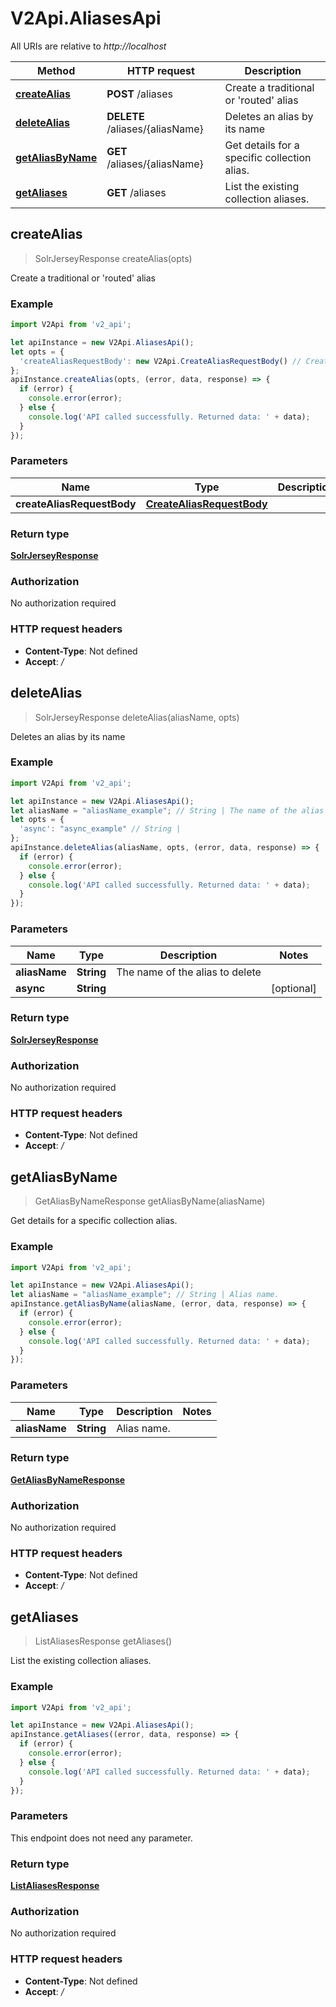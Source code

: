 # V2Api.AliasesApi

All URIs are relative to *http://localhost*

Method | HTTP request | Description
------------- | ------------- | -------------
[**createAlias**](AliasesApi.md#createAlias) | **POST** /aliases | Create a traditional or &#39;routed&#39; alias
[**deleteAlias**](AliasesApi.md#deleteAlias) | **DELETE** /aliases/{aliasName} | Deletes an alias by its name
[**getAliasByName**](AliasesApi.md#getAliasByName) | **GET** /aliases/{aliasName} | Get details for a specific collection alias.
[**getAliases**](AliasesApi.md#getAliases) | **GET** /aliases | List the existing collection aliases.



## createAlias

> SolrJerseyResponse createAlias(opts)

Create a traditional or &#39;routed&#39; alias

### Example

```javascript
import V2Api from 'v2_api';

let apiInstance = new V2Api.AliasesApi();
let opts = {
  'createAliasRequestBody': new V2Api.CreateAliasRequestBody() // CreateAliasRequestBody | 
};
apiInstance.createAlias(opts, (error, data, response) => {
  if (error) {
    console.error(error);
  } else {
    console.log('API called successfully. Returned data: ' + data);
  }
});
```

### Parameters


Name | Type | Description  | Notes
------------- | ------------- | ------------- | -------------
 **createAliasRequestBody** | [**CreateAliasRequestBody**](CreateAliasRequestBody.md)|  | [optional] 

### Return type

[**SolrJerseyResponse**](SolrJerseyResponse.md)

### Authorization

No authorization required

### HTTP request headers

- **Content-Type**: Not defined
- **Accept**: */*


## deleteAlias

> SolrJerseyResponse deleteAlias(aliasName, opts)

Deletes an alias by its name

### Example

```javascript
import V2Api from 'v2_api';

let apiInstance = new V2Api.AliasesApi();
let aliasName = "aliasName_example"; // String | The name of the alias to delete
let opts = {
  'async': "async_example" // String | 
};
apiInstance.deleteAlias(aliasName, opts, (error, data, response) => {
  if (error) {
    console.error(error);
  } else {
    console.log('API called successfully. Returned data: ' + data);
  }
});
```

### Parameters


Name | Type | Description  | Notes
------------- | ------------- | ------------- | -------------
 **aliasName** | **String**| The name of the alias to delete | 
 **async** | **String**|  | [optional] 

### Return type

[**SolrJerseyResponse**](SolrJerseyResponse.md)

### Authorization

No authorization required

### HTTP request headers

- **Content-Type**: Not defined
- **Accept**: */*


## getAliasByName

> GetAliasByNameResponse getAliasByName(aliasName)

Get details for a specific collection alias.

### Example

```javascript
import V2Api from 'v2_api';

let apiInstance = new V2Api.AliasesApi();
let aliasName = "aliasName_example"; // String | Alias name.
apiInstance.getAliasByName(aliasName, (error, data, response) => {
  if (error) {
    console.error(error);
  } else {
    console.log('API called successfully. Returned data: ' + data);
  }
});
```

### Parameters


Name | Type | Description  | Notes
------------- | ------------- | ------------- | -------------
 **aliasName** | **String**| Alias name. | 

### Return type

[**GetAliasByNameResponse**](GetAliasByNameResponse.md)

### Authorization

No authorization required

### HTTP request headers

- **Content-Type**: Not defined
- **Accept**: */*


## getAliases

> ListAliasesResponse getAliases()

List the existing collection aliases.

### Example

```javascript
import V2Api from 'v2_api';

let apiInstance = new V2Api.AliasesApi();
apiInstance.getAliases((error, data, response) => {
  if (error) {
    console.error(error);
  } else {
    console.log('API called successfully. Returned data: ' + data);
  }
});
```

### Parameters

This endpoint does not need any parameter.

### Return type

[**ListAliasesResponse**](ListAliasesResponse.md)

### Authorization

No authorization required

### HTTP request headers

- **Content-Type**: Not defined
- **Accept**: */*

